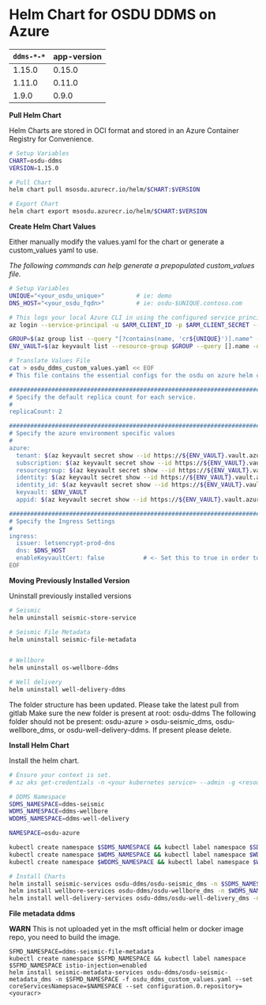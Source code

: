 # Helm Chart for OSDU DDMS on Azure

| `ddms-*-*`          | app-version  |
| ------------------- | ----------   |
| 1.15.0               | 0.15.0        |
| 1.11.0               | 0.11.0        |
| 1.9.0               | 0.9.0        |


__Pull Helm Chart__

Helm Charts are stored in OCI format and stored in an Azure Container Registry for Convenience.

```bash
# Setup Variables
CHART=osdu-ddms
VERSION=1.15.0

# Pull Chart
helm chart pull msosdu.azurecr.io/helm/$CHART:$VERSION

# Export Chart
helm chart export msosdu.azurecr.io/helm/$CHART:$VERSION
```

__Create Helm Chart Values__

Either manually modify the values.yaml for the chart or generate a custom_values yaml to use.

_The following commands can help generate a prepopulated custom_values file._
```bash
# Setup Variables
UNIQUE="<your_osdu_unique>"         # ie: demo
DNS_HOST="<your_osdu_fqdn>"         # ie: osdu-$UNIQUE.contoso.com

# This logs your local Azure CLI in using the configured service principal.
az login --service-principal -u $ARM_CLIENT_ID -p $ARM_CLIENT_SECRET --tenant $ARM_TENANT_ID

GROUP=$(az group list --query "[?contains(name, 'cr${UNIQUE}')].name" -otsv)
ENV_VAULT=$(az keyvault list --resource-group $GROUP --query [].name -otsv)

# Translate Values File
cat > osdu_ddms_custom_values.yaml << EOF
# This file contains the essential configs for the osdu on azure helm chart

################################################################################
# Specify the default replica count for each service.
#
replicaCount: 2

################################################################################
# Specify the azure environment specific values
#
azure:
  tenant: $(az keyvault secret show --id https://${ENV_VAULT}.vault.azure.net/secrets/tenant-id --query value -otsv)
  subscription: $(az keyvault secret show --id https://${ENV_VAULT}.vault.azure.net/secrets/subscription-id --query value -otsv)
  resourcegroup: $(az keyvault secret show --id https://${ENV_VAULT}.vault.azure.net/secrets/base-name-cr --query value -otsv)-rg
  identity: $(az keyvault secret show --id https://${ENV_VAULT}.vault.azure.net/secrets/base-name-cr --query value -otsv)-osdu-identity
  identity_id: $(az keyvault secret show --id https://${ENV_VAULT}.vault.azure.net/secrets/osdu-identity-id --query value -otsv)
  keyvault: $ENV_VAULT
  appid: $(az keyvault secret show --id https://${ENV_VAULT}.vault.azure.net/secrets/aad-client-id --query value -otsv)

################################################################################
# Specify the Ingress Settings
#
ingress:
  issuer: letsencrypt-prod-dns
  dns: $DNS_HOST
  enableKeyvaultCert: false           # <- Set this to true in order to use your own keyvault cert
EOF
```
__Moving Previously Installed Version__

Uninstall previously installed versions

```bash
# Seismic
helm uninstall seismic-store-service

# Seismic File Metadata
helm uninstall seismic-file-metadata


# Wellbore 
helm uninstall os-wellbore-ddms

# Well delivery
helm uninstall well-delivery-ddms

```

The folder structure has been updated. Please take the latest pull from gitlab 
Make sure the new folder is present at root: osdu-ddms
The following folder should not be present: osdu-azure > osdu-seismic_dms, osdu-wellbore_dms, or osdu-well-delivery-ddms. If present please delete.

__Install Helm Chart__

Install the helm chart.

```bash
# Ensure your context is set.
# az aks get-credentials -n <your kubernetes service> --admin -g <resource group>

# DDMS Namespace
SDMS_NAMESPACE=ddms-seismic
WDMS_NAMESPACE=ddms-wellbore
WDDMS_NAMESPACE=ddms-well-delivery

NAMESPACE=osdu-azure

kubectl create namespace $SDMS_NAMESPACE && kubectl label namespace $SDMS_NAMESPACE istio-injection=enabled
kubectl create namespace $WDMS_NAMESPACE && kubectl label namespace $WDMS_NAMESPACE istio-injection=enabled
kubectl create namespace $WDDMS_NAMESPACE && kubectl label namespace $WDDMS_NAMESPACE istio-injection=enabled

# Install Charts
helm install seismic-services osdu-ddms/osdu-seismic_dms -n $SDMS_NAMESPACE -f osdu_ddms_custom_values.yaml --set coreServicesNamepsace=$NAMESPACE
helm install wellbore-services osdu-ddms/osdu-wellbore_dms -n $WDMS_NAMESPACE -f osdu_ddms_custom_values.yaml --set coreServicesNamepsace=$NAMESPACE
helm install well-delivery-services osdu-ddms/osdu-well-delivery_dms -n $WDDMS_NAMESPACE -f osdu_ddms_custom_values.yaml --set coreServicesNamepsace=$NAMESPACE
```

__File metadata ddms__

__WARN__ This is not uploaded yet in the msft official helm or docker image repo, you need to build the image.

```shell
SFMD_NAMESPACE=ddms-seismic-file-metadata
kubectl create namespace $SFMD_NAMESPACE && kubectl label namespace $SFMD_NAMESPACE istio-injection=enabled
helm install seismic-metadata-services osdu-ddms/osdu-seismic-metadata_dms -n $SFMD_NAMESPACE -f osdu_ddms_custom_values.yaml --set coreServicesNamepsace=$NAMESPACE --set configuration.0.repository=<youracr>
```
